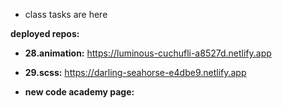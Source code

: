 * class tasks are here

**deployed repos:**

* **28.animation:** https://luminous-cuchufli-a8527d.netlify.app

* **29.scss:** https://darling-seahorse-e4dbe9.netlify.app
* **new code academy page:**
